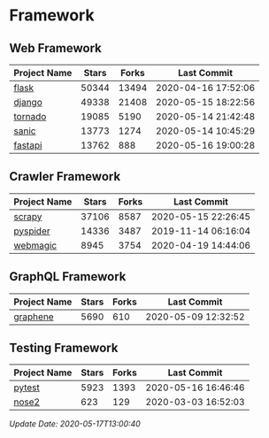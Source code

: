 # Framework

## Web Framework

| Project Name | Stars | Forks | Last Commit |
| ------------ | ----- | ----- | ----------- |
| [flask](https://github.com/pallets/flask) | 50344 | 13494 | 2020-04-16 17:52:06 |
| [django](https://github.com/django/django) | 49338 | 21408 | 2020-05-15 18:22:56 |
| [tornado](https://github.com/tornadoweb/tornado) | 19085 | 5190 | 2020-05-14 21:42:48 |
| [sanic](https://github.com/huge-success/sanic) | 13773 | 1274 | 2020-05-14 10:45:29 |
| [fastapi](https://github.com/tiangolo/fastapi) | 13762 | 888 | 2020-05-16 19:00:28 |

## Crawler Framework

| Project Name | Stars | Forks | Last Commit |
| ------------ | ----- | ----- | ----------- |
| [scrapy](https://github.com/scrapy/scrapy) | 37106 | 8587 | 2020-05-15 22:26:45 |
| [pyspider](https://github.com/binux/pyspider) | 14336 | 3487 | 2019-11-14 06:16:04 |
| [webmagic](https://github.com/code4craft/webmagic) | 8945 | 3754 | 2020-04-19 14:44:06 |

## GraphQL Framework

| Project Name | Stars | Forks | Last Commit |
| ------------ | ----- | ----- | ----------- |
| [graphene](https://github.com/graphql-python/graphene) | 5690 | 610 | 2020-05-09 12:32:52 |

## Testing Framework

| Project Name | Stars | Forks | Last Commit |
| ------------ | ----- | ----- | ----------- |
| [pytest](https://github.com/pytest-dev/pytest) | 5923 | 1393 | 2020-05-16 16:46:46 |
| [nose2](https://github.com/nose-devs/nose2) | 623 | 129 | 2020-03-03 16:52:03 |

*Update Date: 2020-05-17T13:00:40*
